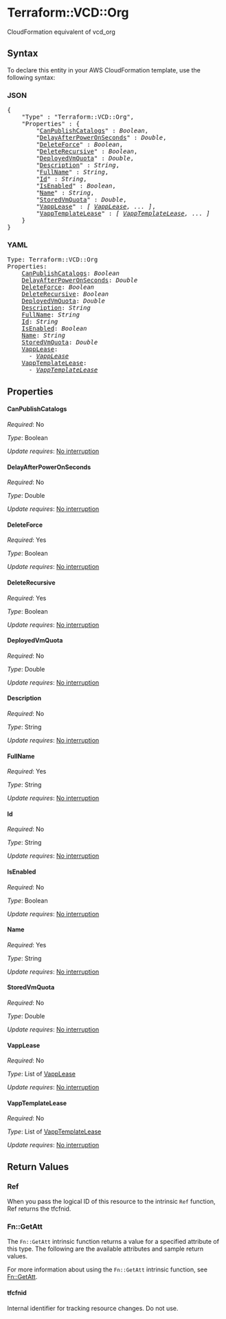 # Terraform::VCD::Org

CloudFormation equivalent of vcd_org

## Syntax

To declare this entity in your AWS CloudFormation template, use the following syntax:

### JSON

<pre>
{
    "Type" : "Terraform::VCD::Org",
    "Properties" : {
        "<a href="#canpublishcatalogs" title="CanPublishCatalogs">CanPublishCatalogs</a>" : <i>Boolean</i>,
        "<a href="#delayafterpoweronseconds" title="DelayAfterPowerOnSeconds">DelayAfterPowerOnSeconds</a>" : <i>Double</i>,
        "<a href="#deleteforce" title="DeleteForce">DeleteForce</a>" : <i>Boolean</i>,
        "<a href="#deleterecursive" title="DeleteRecursive">DeleteRecursive</a>" : <i>Boolean</i>,
        "<a href="#deployedvmquota" title="DeployedVmQuota">DeployedVmQuota</a>" : <i>Double</i>,
        "<a href="#description" title="Description">Description</a>" : <i>String</i>,
        "<a href="#fullname" title="FullName">FullName</a>" : <i>String</i>,
        "<a href="#id" title="Id">Id</a>" : <i>String</i>,
        "<a href="#isenabled" title="IsEnabled">IsEnabled</a>" : <i>Boolean</i>,
        "<a href="#name" title="Name">Name</a>" : <i>String</i>,
        "<a href="#storedvmquota" title="StoredVmQuota">StoredVmQuota</a>" : <i>Double</i>,
        "<a href="#vapplease" title="VappLease">VappLease</a>" : <i>[ <a href="vapplease.md">VappLease</a>, ... ]</i>,
        "<a href="#vapptemplatelease" title="VappTemplateLease">VappTemplateLease</a>" : <i>[ <a href="vapptemplatelease.md">VappTemplateLease</a>, ... ]</i>
    }
}
</pre>

### YAML

<pre>
Type: Terraform::VCD::Org
Properties:
    <a href="#canpublishcatalogs" title="CanPublishCatalogs">CanPublishCatalogs</a>: <i>Boolean</i>
    <a href="#delayafterpoweronseconds" title="DelayAfterPowerOnSeconds">DelayAfterPowerOnSeconds</a>: <i>Double</i>
    <a href="#deleteforce" title="DeleteForce">DeleteForce</a>: <i>Boolean</i>
    <a href="#deleterecursive" title="DeleteRecursive">DeleteRecursive</a>: <i>Boolean</i>
    <a href="#deployedvmquota" title="DeployedVmQuota">DeployedVmQuota</a>: <i>Double</i>
    <a href="#description" title="Description">Description</a>: <i>String</i>
    <a href="#fullname" title="FullName">FullName</a>: <i>String</i>
    <a href="#id" title="Id">Id</a>: <i>String</i>
    <a href="#isenabled" title="IsEnabled">IsEnabled</a>: <i>Boolean</i>
    <a href="#name" title="Name">Name</a>: <i>String</i>
    <a href="#storedvmquota" title="StoredVmQuota">StoredVmQuota</a>: <i>Double</i>
    <a href="#vapplease" title="VappLease">VappLease</a>: <i>
      - <a href="vapplease.md">VappLease</a></i>
    <a href="#vapptemplatelease" title="VappTemplateLease">VappTemplateLease</a>: <i>
      - <a href="vapptemplatelease.md">VappTemplateLease</a></i>
</pre>

## Properties

#### CanPublishCatalogs

_Required_: No

_Type_: Boolean

_Update requires_: [No interruption](https://docs.aws.amazon.com/AWSCloudFormation/latest/UserGuide/using-cfn-updating-stacks-update-behaviors.html#update-no-interrupt)

#### DelayAfterPowerOnSeconds

_Required_: No

_Type_: Double

_Update requires_: [No interruption](https://docs.aws.amazon.com/AWSCloudFormation/latest/UserGuide/using-cfn-updating-stacks-update-behaviors.html#update-no-interrupt)

#### DeleteForce

_Required_: Yes

_Type_: Boolean

_Update requires_: [No interruption](https://docs.aws.amazon.com/AWSCloudFormation/latest/UserGuide/using-cfn-updating-stacks-update-behaviors.html#update-no-interrupt)

#### DeleteRecursive

_Required_: Yes

_Type_: Boolean

_Update requires_: [No interruption](https://docs.aws.amazon.com/AWSCloudFormation/latest/UserGuide/using-cfn-updating-stacks-update-behaviors.html#update-no-interrupt)

#### DeployedVmQuota

_Required_: No

_Type_: Double

_Update requires_: [No interruption](https://docs.aws.amazon.com/AWSCloudFormation/latest/UserGuide/using-cfn-updating-stacks-update-behaviors.html#update-no-interrupt)

#### Description

_Required_: No

_Type_: String

_Update requires_: [No interruption](https://docs.aws.amazon.com/AWSCloudFormation/latest/UserGuide/using-cfn-updating-stacks-update-behaviors.html#update-no-interrupt)

#### FullName

_Required_: Yes

_Type_: String

_Update requires_: [No interruption](https://docs.aws.amazon.com/AWSCloudFormation/latest/UserGuide/using-cfn-updating-stacks-update-behaviors.html#update-no-interrupt)

#### Id

_Required_: No

_Type_: String

_Update requires_: [No interruption](https://docs.aws.amazon.com/AWSCloudFormation/latest/UserGuide/using-cfn-updating-stacks-update-behaviors.html#update-no-interrupt)

#### IsEnabled

_Required_: No

_Type_: Boolean

_Update requires_: [No interruption](https://docs.aws.amazon.com/AWSCloudFormation/latest/UserGuide/using-cfn-updating-stacks-update-behaviors.html#update-no-interrupt)

#### Name

_Required_: Yes

_Type_: String

_Update requires_: [No interruption](https://docs.aws.amazon.com/AWSCloudFormation/latest/UserGuide/using-cfn-updating-stacks-update-behaviors.html#update-no-interrupt)

#### StoredVmQuota

_Required_: No

_Type_: Double

_Update requires_: [No interruption](https://docs.aws.amazon.com/AWSCloudFormation/latest/UserGuide/using-cfn-updating-stacks-update-behaviors.html#update-no-interrupt)

#### VappLease

_Required_: No

_Type_: List of <a href="vapplease.md">VappLease</a>

_Update requires_: [No interruption](https://docs.aws.amazon.com/AWSCloudFormation/latest/UserGuide/using-cfn-updating-stacks-update-behaviors.html#update-no-interrupt)

#### VappTemplateLease

_Required_: No

_Type_: List of <a href="vapptemplatelease.md">VappTemplateLease</a>

_Update requires_: [No interruption](https://docs.aws.amazon.com/AWSCloudFormation/latest/UserGuide/using-cfn-updating-stacks-update-behaviors.html#update-no-interrupt)

## Return Values

### Ref

When you pass the logical ID of this resource to the intrinsic `Ref` function, Ref returns the tfcfnid.

### Fn::GetAtt

The `Fn::GetAtt` intrinsic function returns a value for a specified attribute of this type. The following are the available attributes and sample return values.

For more information about using the `Fn::GetAtt` intrinsic function, see [Fn::GetAtt](https://docs.aws.amazon.com/AWSCloudFormation/latest/UserGuide/intrinsic-function-reference-getatt.html).

#### tfcfnid

Internal identifier for tracking resource changes. Do not use.

